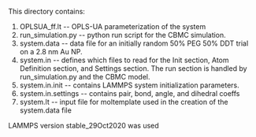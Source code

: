 This directory contains:

1) OPLSUA_ff.lt -- OPLS-UA parameterization of the system
2) run_simulation.py -- python run script for the CBMC simulation.
3) system.data -- data file for an initially random 50% PEG 50% DDT trial on a 2.8 nm Au NP.
4) system.in -- defines which files to read for the Init section, Atom Definition section, and Settings section. The run section is handled by run_simulation.py and the CBMC model.
5) system.in.init -- contains LAMMPS system initialization parameters.
6) system.in.settings -- contains pair, bond, angle, and dihedral coeffs
7) system.lt -- input file for moltemplate used in the creation of the system.data file


LAMMPS version stable_29Oct2020 was used
